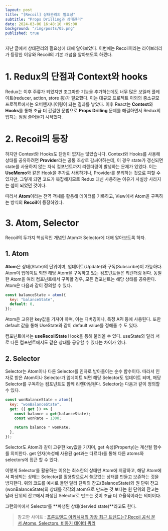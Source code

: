 ```yaml
---
layout: post
title: "[Recoil] 상태관리의 필요성"
subtitle: "Props Drilling과 상태관리"
date: 2024-03-06 16:48:10 +09:00
background: "/img/posts/05.png"
published: true
---
```


지난 글에서 상태관리의 필요성에 대해 알아보았다. 이번에는 Recoil이라는 라이브러리가 등장한 이유와 Recoil의 기본 개념을 알아보도록 하겠다.

# 1. Redux의 단점과 Context와 hooks

Redux는 이후 주류가 되었지만 조그마한 기능을 추가하는데도 너무 많은 보일러 플레이트(reducer, action, store 등)가 필요했다. 이는 대규모 프로젝트 이외의 중소규모 프로젝트에서는 오버엔지니어링이 되는 결과를 낳았다. 이후 React는 **Context**와 **Hooks**를 통해 조금 더 간결한 문법으로 **Props Drilling** 문제를 해결하면서 Redux의 입지는 점점 줄어들기 시작했다.

# 2. Recoil의 등장

하지만 Context와 Hooks도 단점이 없지는 않았습니다. Context와 Hooks를 사용해 상태를 공유하려면 **Provider**라는 공통 조상로 감싸야하는데, 이 경우 state가 갱신되면 state를 사용하지 않는 자식 컴포넌트까지 리렌더링이 발생하는 문제가 있었다. 이는 **UseMemo**와 같은 Hook을 추가로 사용하거나, Provider를 분리하는 것으로 피할 수 있지만, 그렇게 되면 코드가 복잡해지므로 Redux 대신 사용하는 이유가 사실상 사라지는 셈이 되었던 것이다.

따라서 **Atom**이라는 전역 객체를 활용해 데이터를 기록하고, View에서 Atom을 구독하는 방식의 **Recoil**이 등장하였다.

# 3. Atom, Selector

Recoil의 두가지 핵심적인 개념인 Atom과 Selector에 대해 알아보도록 하자.

## 1. Atom

**Atom**은 상태(State)의 단위이며, 업데이트(Update)와 구독(Subscribe)이 가능하다. Atom이 업데이트 되면 해당 Atom을 구독하고 있는 컴포넌트들은 리렌더링 된다. 동일한 Atom을 여러 컴포넌트에서 구독할 경우, 모든 컴포넌트는 해당 상태를 공유한다. Atom은 다음과 같이 정의할 수 있다.

```jsx
const balanceState = atom({
  key: "balanceState",
  default: 0,
});
```

Atom은 고유한 key값을 가져야 하며, 이는 디버깅이나, 특정 API 등에 사용된다. 또한 default 값을 통해 UseState와 같이 default value를 정해줄 수 도 있다.

컴포넌트에서는 **useRecoilState** Hook을 통해 불러올 수 있다. useState와 달리 서로 다른 컴포넌트에서도 같은 상태를 공유할 수 있다는 차이가 있다.

## 2. Selector

Selector는 Atom이나 다른 Selector를 인자로 받아들이는 순수 함수이다. 따라서 인자로 받은 Atom이나 Selector가 업데이트 되면 해당 Selector도 업데이트 되며, 해당 Selector를 구독하는 컴포넌트도 함께 리렌더링된다. Selector는 다음과 같이 정의할 수 있다.

```jsx
const wonBalanceState = atom({
  key: "wonBalanceState",
  get: ({ get }) => {
    const balance = get(balanceState);
    const wonRate = 1300;

    return balance * wonRate;
  },
});
```

Selector도 Atom과 같이 고유한 key값을 가지며, get 속성(Property)는 계산될 함수를 의미한다. get 인자(속성에 사용된 get과는 다르다)를 통해 다른 atoms와 selectors에 접근 할 수 있다.

이렇게 Selector를 활용하는 이유는 최소한의 상태만 Atom에 저장하고, 해당 Atom에서 파생되는 상태는 Selector를 활용함으로서 쓸모없는 상태를 만들고 보존하는 것을 방지한다. 위의 코드를 예시로 들면 달러 단위의 잔고(BalanceState)와 원 단위 잔고(wonBalanceState)의 상태를 각각의 atom으로 만드는 것 보다는 원 단위의 잔고는 달러 단위의 잔고에서 파생된 Selector로 만드는 것이 조금 더 효율적이라는 의미이다.

그런의미에서 Selector를 **파생된 상태(dervied state)**라고도 한다.

> 참고한 사이트 : [프론트엔드 아키텍처의 가장 최근 트렌드는?](https://yozm.wishket.com/magazine/detail/1663/),[Recoil 공식 문서](https://recoiljs.org/ko/docs/introduction/core-concepts),[Atoms, Selectors, 비동기 데이터 쿼리](https://velog.io/@js43o/Recoil-Atoms-And-Selectors)
